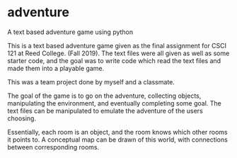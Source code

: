 # adventure
A text based adventure game using python

This is a text based adventure game given as the final assignment for CSCI 121 at Reed College. (Fall 2019).
The text files were all given as well as some starter code, and the goal was to write code which read the text files and made them into a playable game.

This was a team project done by myself and a classmate.

The goal of the game is to go on the adventure, collecting objects, manipulating the environment, and eventually completing some goal. The text files can be manipulated to emulate the adventure of the users choosing. 

Essentially, each room is an object, and the room knows which other rooms it points to. A conceptual map can be drawn of this world, with connections between corresponding rooms. 
